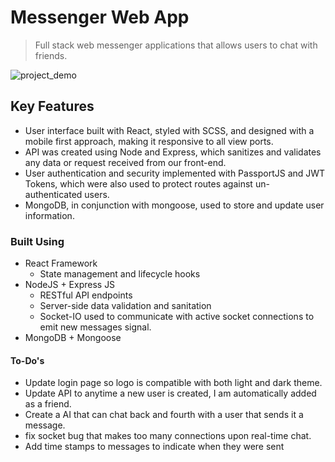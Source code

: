 # Messenger Web App

> Full stack web messenger applications that allows users to chat with friends.

![project_demo](https://res.cloudinary.com/de2ymful4/image/upload/v1649449397/main-portfolio/projects/chat_row1m8.png)

## Key Features

- User interface built with React, styled with SCSS, and designed with a mobile first approach, making it responsive to all view ports.
- API was created using Node and Express, which sanitizes and validates any data or request received from our front-end.
- User authentication and security implemented with PassportJS and JWT Tokens, which were also used to protect routes against un-authenticated users.
- MongoDB, in conjunction with mongoose, used to store and update user information.


### Built Using

- React Framework
  - State management and lifecycle hooks
- NodeJS + Express JS
  - RESTful API endpoints
  - Server-side data validation and sanitation
  - Socket-IO used to communicate with active socket connections to emit new messages signal.
- MongoDB + Mongoose

#### To-Do's

- Update login page so logo is compatible with both light and dark theme.
- Update API to anytime a new user is created, I am automatically added as a friend.
- Create a AI that can chat back and fourth with a user that sends it a message.
- fix socket bug that makes too many connections upon real-time chat.
- Add time stamps to messages to indicate when they were sent